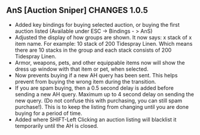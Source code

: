 AnS [Auction Sniper] CHANGES 1.0.5
-------------------

* Added key bindings for buying selected auction, or buying the first auction listed (Available under ESC -> Bindings - > AnS)
* Adjusted the display of how groups are shown. It now says: x stack of x item name. For example: 10 stack of 200 Tidespray Linen. Which means there are 10 stacks in the group and each stack consists of 200 Tidespray Linen.
* Armor, weapons, pets, and other equippable items now will show the dress up window with that item or pet, when selected.
* Now prevents buying if a new AH query has been sent. This helps prevent from buying the wrong item during the transition.
* If you are spam buying, then a 0.5 second delay is added before sending a new AH query. Maximum up to 4 second delay on sending the new query. (Do not confuse this with purchasing, you can still spam purchase!). This is to keep the listing from changing until you are done buying for a period of time.
* Added where SHIFT-Left Clicking an auction listing will blacklist it temporarily until the AH is closed.